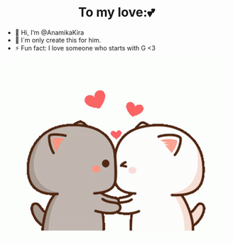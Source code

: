<h1 align=center>To my love:💕</h1>

- 👋 Hi, I’m @AnamikaKira
- 💞️ I´m only create this for him.
- ⚡ Fun fact: I love someone who starts with G <3

<div align=center>
  <img src= https://github.com/AnamikaKira/MyLove/blob/main/love.gif>
</div>
